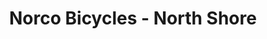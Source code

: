 ---
title: "Norco Bicycles - North Shore"
url: /north-vancouver/norco-bicycles-north-shore/
shop: Fahrrad
---